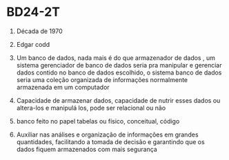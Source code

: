 # BD24-2T


1. Década de 1970

2. Edgar codd

3. Um banco de dados, nada mais é do que armazenador de dados , um sistema gerenciador de banco de dados seria pra manipular e gerenciar dados contido no banco de dados escolhido, o sistema banco de dados seria uma coleção organizada de informações normalmente armazenada em um computador

4. Capacidade de armazenar dados, capacidade de nutrir esses dados ou altera-los  e manipulá los, pode ser relacional ou não

5. banco feito no papel tabelas ou físico, conceitual, código

6. Auxiliar nas análises e organização de informações em grandes quantidades, facilitando a tomada de decisão e garantindo que os dados fiquem armazenados com mais segurança